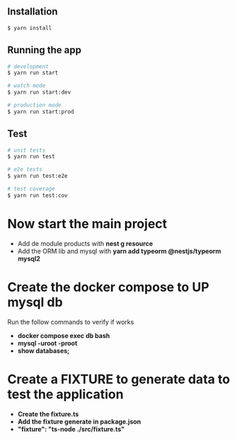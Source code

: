 ## Installation

```bash
$ yarn install
```

## Running the app

```bash
# development
$ yarn run start

# watch mode
$ yarn run start:dev

# production mode
$ yarn run start:prod
```

## Test

```bash
# unit tests
$ yarn run test

# e2e tests
$ yarn run test:e2e

# test coverage
$ yarn run test:cov
```

# Now start the main project

- Add de module products with **nest g resource**
- Add the ORM lib and mysql with **yarn add typeorm @nestjs/typeorm mysql2**

# Create the docker compose to UP mysql db

Run the follow commands to verify if works

- **docker compose exec db bash**
- **mysql -uroot -proot**
- **show databases;**

# Create a FIXTURE to generate data to test the application

- **Create the fixture.ts**
- **Add the fixture generate in package.json**
- **"fixture": "ts-node ./src/fixture.ts"**

